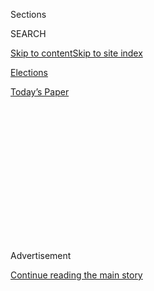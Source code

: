 <div id="app">

<div id="standalone-header">

<div class="interactive-masthead NYTAppHideMasthead css-qz70u6 e1suatyy0">

<div class="section css-ui9rw0 e1suatyy2">

<div class="css-eph4ug er09x8g0">

<div class="css-6n7j50">

</div>

<span class="css-1dv1kvn">Sections</span>

<div class="css-10488qs">

<span class="css-1dv1kvn">SEARCH</span>

</div>

[Skip to content](#site-content)[Skip to site
index](#site-index)

</div>

<div id="masthead-section-label" class="css-1wr3we4 eaxe0e00">

[Elections](https://www.nytimes.com/news-event/2020-election)

</div>

<div class="css-10698na e1huz5gh0">

</div>

</div>

<div id="masthead-bar-one" class="section hasLinks css-15hmgas e1csuq9d3">

<div class="css-uqyvli e1csuq9d0">

</div>

<div class="css-1uqjmks e1csuq9d1">

</div>

<div class="css-9e9ivx">

[](https://myaccount.nytimes.com/auth/login?response_type=cookie&client_id=vi)

</div>

<div class="css-1bvtpon e1csuq9d2">

[Today’s
Paper](https://www.nytimes.com/section/todayspaper)

</div>

</div>

</div>

<div class="css-1aor85t" style="opacity:0.000000001;z-index:-1;visibility:hidden">

<div class="css-1hqnpie">

<div class="css-epjblv">

<span class="css-17xtcya">[Elections](/news-event/2020-election)</span><span class="css-x15j1o">|</span><span class="css-fwqvlz">Iowa
Caucus Results
2020</span>

</div>

<div class="css-k008qs">

<div class="css-1iwv8en">

<span class="css-18z7m18"></span>

<div>

</div>

</div>

<span class="css-1n6z4y">https://nyti.ms/2tup6jr</span>

<div class="css-1705lsu">

<div class="css-4xjgmj">

<div class="css-4skfbu" data-role="toolbar" data-aria-label="Social Media Share buttons, Save button, and Comments Panel with current comment count" data-testid="share-tools">

  - 
  - 
  - 
  - 
    
    <div class="css-6n7j50">
    
    </div>

  - 

</div>

</div>

</div>

</div>

</div>

</div>

<div id="top-wrapper" class="css-1sy8kpn">

<div id="top-slug" class="css-l9onyx">

Advertisement

</div>

[Continue reading the main
story](#after-top)

<div class="ad top-wrapper" style="text-align:center;height:100%;display:block;min-height:250px">

<div id="top" class="place-ad" data-position="top" data-size-key="top">

</div>

</div>

<div id="after-top">

</div>

</div>

</div>

<div id="site-content" data-role="main">

# Iowa Caucus Results 2020

<div class="css-1vegfwe interactive-byline-container">

Updated June 24, 2020, 1:15 PM
ET

</div>

<div id="interactive-standalone-sharetools" class="css-wkcogx">

<div>

<div class="interactive-sharetools css-9z2bwm" data-role="toolbar" data-aria-label="Social Media Share buttons, Save button, and Comments Panel with current comment count" data-testid="share-tools">

  - 
  - 
  - 
  - 
    
    <div class="css-6n7j50">
    
    </div>

</div>

</div>

</div>

<div id="results-iowa-caucus" class="section interactive-standard interactive-content interactive-size-scoop css-1davkue" data-id="100000006961038">

<div class="css-17ih8de interactive-body">

<div class="e-inner">

<div class="e-nav-logo e-mobile">

</div>

<div class="e-nav-logo e-desktop">

</div>

<div class="e-nav-items">

[<span data-race-id="IA-D-P-2020-02-03">Live Iowa
Results</span>](https://www.nytimes.com/interactive/2020/02/04/us/elections/results-iowa-caucus.html?action=click&module=ELEX_results&pgtype=Interactive&region=Navigation "Live Iowa Results")
[<span data-race-id="IA-D-P-2020-02-03">Latest
Updates</span>](https://www.nytimes.com/interactive/2020/02/03/us/elections/results-iowa-caucus-live-updates.html?action=click&module=ELEX_results&pgtype=Interactive&region=Navigation "Latest Updates")
[<span data-race-id="IA-D-P-2020-02-03">Forecast</span>](https://www.nytimes.com/interactive/2020/02/03/us/elections/results-iowa-caucus-live-forecast.html?action=click&module=ELEX_results&pgtype=Interactive&region=Navigation "Forecast")
[<span data-race-id="IA-D-P-2020-02-03">Precinct
Map</span>](https://www.nytimes.com/interactive/2020/02/03/us/elections/results-iowa-caucus-precinct-map.html?action=click&module=ELEX_results&pgtype=Interactive&region=Navigation "Precinct Map")
[<span data-race-id="IA-R-P-2020-02-03">Republican
Results</span>](https://www.nytimes.com/interactive/2020/02/03/us/elections/results-iowa-caucus-republicans.html?action=click&module=ELEX_results&pgtype=Interactive&region=Navigation "Republican Results")

<div>

<span class="e-nav-item e-nav-dropdown-wrap"> <span>State Results</span>
</span>

</div>

</div>

</div>

<div class="e-content e-race-page e-is-live">

# Iowa Caucus Results 2020

<div class="e-cmp-header">

<div id="leadin-top_level-sentence" class="e-leadin e-possible-sentence-generation" data-race-id="IA-D-P-2020-02-03" data-sentence-type="top_level" data-sentence-location="leadin" data-options="{&quot;show_clock&quot;:false}">

A Times analysis has revealed data inconsistencies for [one in
six](https://www.nytimes.com/2020/02/09/us/politics/iowa-democratic-caucuses.html)
of the state’s precincts. The Associated Press said it was still [unable
to declare a
winner](https://www.nytimes.com/live/2020/iowa-caucus-nh-primary-02-06#ap-unable-to-declare-a-winner).

</div>

</div>

<div class="section e-column">

<div class="e-cmp e-cmp-results-table e-cmp-fullbleed e-cmp-has-credit e-cmp-no-header">

<div class="e-cmp-inner">

<div class="e-cmp-content e-cmp-box">

<div class="e-race-results" data-race-id="IA-D-P-2020-02-03" data-aria-label="Live Election Results">

<div id="IA-D-P-2020-02-03-results-table-container" class="e-table-div e-resultsdiv e-results-row-president e-has-images e-race-report e-race-open e-has-del e-update-info-top e-no-winner-card" data-race-id="IA-D-P-2020-02-03" data-options="{&quot;show_cand_links&quot;:false,&quot;show_images&quot;:true,&quot;max_candidates&quot;:5,&quot;show_more&quot;:true,&quot;show_precinct_count&quot;:true,&quot;vote_column&quot;:&quot;Total S.D.E.s*&quot;,&quot;show_progress_bar&quot;:false,&quot;progress_bar_source&quot;:&quot;AP&quot;,&quot;animate_rows&quot;:true,&quot;hide_delegates&quot;:false,&quot;highlight_leader&quot;:false,&quot;show_update_info_above&quot;:true,&quot;#show_alignment&quot;:true,&quot;#alignment_field&quot;:&quot;votes_alignfinal&quot;,&quot;#alignment_column&quot;:&quot;Votes&quot;}">

<span class="e-time e-older">Updated Feb. 29, 2020</span>
<span class="e-pct-reporting">100% reporting</span>

Candidate

</div>

</div>

</div>

</div>

</div>

</div>

</div>

</div>

</div>

</div>

</div>

Total S.D.E.s\*

<span>Pct.</span>

<span class="e-long">Pledged delegates</span>
<span class="e-abbr">Del.</span>

<span class="e-cand-clr e-swatch e-dem-4"></span>

<div class="e-cand-sprite buttigieg">

</div>

<span class="e-name-wrap">
<span class="e-popup-swatch e-swatch e-dem-4"></span>
<span class="e-last-name"> Buttigieg </span>
<span class="e-name-display"> Pete Buttigieg </span>
</span>

<span class="e-votes-display">563</span>

<span class="e-percent-display"><span class="e-percent-val">26.2</span><span class="e-percent-sign">%</span></span>

<span class="e-del-display">9</span>

<span class="e-cand-clr e-swatch e-dem-2"></span>

<div class="e-cand-sprite sanders">

</div>

<span class="e-name-wrap">
<span class="e-popup-swatch e-swatch e-dem-2"></span>
<span class="e-last-name"> Sanders </span> <span class="e-name-display">
Bernie Sanders </span>
</span>

<span class="e-votes-display">562</span>

<span class="e-percent-display"><span class="e-percent-val">26.1</span><span class="e-percent-sign">%</span></span>

<span class="e-del-display">12</span>

<span class="e-cand-clr e-swatch e-dem-3"></span>

<div class="e-cand-sprite warren">

</div>

<span class="e-name-wrap">
<span class="e-popup-swatch e-swatch e-dem-3"></span>
<span class="e-last-name"> Warren </span> <span class="e-name-display">
Elizabeth Warren </span>
</span>

<span class="e-votes-display">388</span>

<span class="e-percent-display"><span class="e-percent-val">18.0</span><span class="e-percent-sign">%</span></span>

<span class="e-del-display">5</span>

<span class="e-cand-clr e-swatch e-dem-1"></span>

<div class="e-cand-sprite biden">

</div>

<span class="e-name-wrap">
<span class="e-popup-swatch e-swatch e-dem-1"></span>
<span class="e-last-name"> Biden </span> <span class="e-name-display">
Joseph R. Biden Jr. </span>
</span>

<span class="e-votes-display">340</span>

<span class="e-percent-display"><span class="e-percent-val">15.8</span><span class="e-percent-sign">%</span></span>

<span class="e-del-display">14</span>

<span class="e-cand-clr e-swatch e-dem-6"></span>

<div class="e-cand-sprite klobuchar">

</div>

<span class="e-name-wrap">
<span class="e-popup-swatch e-swatch e-dem-6"></span>
<span class="e-last-name"> Klobuchar </span>
<span class="e-name-display"> Amy Klobuchar </span>
</span>

<span class="e-votes-display">264</span>

<span class="e-percent-display"><span class="e-percent-val">12.3</span><span class="e-percent-sign">%</span></span>

<span class="e-del-display">1</span>

<span class="e-cand-clr e-swatch e-dem-7"></span>

<div class="e-cand-sprite yang">

</div>

<span class="e-name-wrap">
<span class="e-popup-swatch e-swatch e-dem-7"></span>
<span class="e-last-name"> Yang </span> <span class="e-name-display">
Andrew Yang </span>
</span>

<span class="e-votes-display">22</span>

<span class="e-percent-display"><span class="e-percent-val">1.0</span><span class="e-percent-sign">%</span></span>

<span class="e-del-display">0</span>

<span class="e-cand-clr e-swatch e-dem-8"></span>

<div class="e-cand-sprite steyer">

</div>

<span class="e-name-wrap">
<span class="e-popup-swatch e-swatch e-dem-8"></span>
<span class="e-last-name"> Steyer </span> <span class="e-name-display">
Tom Steyer </span>
</span>

<span class="e-votes-display">7</span>

<span class="e-percent-display"><span class="e-percent-val">0.3</span><span class="e-percent-sign">%</span></span>

<span class="e-del-display">0</span>

<span class="e-cand-clr e-swatch e-dem-5"></span>

<div class="e-cand-sprite bloomberg">

</div>

<span class="e-name-wrap">
<span class="e-popup-swatch e-swatch e-dem-5"></span>
<span class="e-last-name"> Bloomberg </span>
<span class="e-name-display"> Michael R. Bloomberg </span>
</span>

<span class="e-votes-display">0</span>

<span class="e-percent-display"><span class="e-percent-val">0.0</span><span class="e-percent-sign">%</span></span>

<span class="e-del-display">0</span>

<span class="e-cand-clr e-swatch e-dem-9"></span>

<div class="e-cand-sprite gabbard">

</div>

<span class="e-name-wrap">
<span class="e-popup-swatch e-swatch e-dem-9"></span>
<span class="e-last-name"> Gabbard </span> <span class="e-name-display">
Tulsi Gabbard </span>
</span>

<span class="e-votes-display">0</span>

<span class="e-percent-display"><span class="e-percent-val">0.0</span><span class="e-percent-sign">%</span></span>

<span class="e-del-display">0</span>

<span class="e-cand-clr e-swatch e-dem-12"></span>

<div class="e-cand-sprite patrick">

</div>

<span class="e-name-wrap">
<span class="e-popup-swatch e-swatch e-dem-12"></span>
<span class="e-last-name"> Patrick </span> <span class="e-name-display">
Deval Patrick </span>
</span>

<span class="e-votes-display">0</span>

<span class="e-percent-display"><span class="e-percent-val">0.0</span><span class="e-percent-sign">%</span></span>

<span class="e-del-display">0</span>

<span class="e-cand-clr e-swatch e-dem-11"></span>

<div class="e-cand-sprite bennet">

</div>

<span class="e-name-wrap">
<span class="e-popup-swatch e-swatch e-dem-11"></span>
<span class="e-last-name"> Bennet </span> <span class="e-name-display">
Michael Bennet </span>
</span>

<span class="e-votes-display">0</span>

<span class="e-percent-display"><span class="e-percent-val">0.0</span><span class="e-percent-sign">%</span></span>

<span class="e-del-display">0</span>

<span class="e-cand-clr e-swatch e-dem-13"></span>

<div class="e-cand-sprite delaney">

</div>

<span class="e-name-wrap">
<span class="e-popup-swatch e-swatch e-dem-13"></span>
<span class="e-last-name"> Delaney </span> <span class="e-name-display">
John Delaney </span>
</span>

<span class="e-votes-display">0</span>

<span class="e-percent-display"><span class="e-percent-val">0.0</span><span class="e-percent-sign">%</span></span>

<span class="e-del-display">0</span>

<span class="e-cand-clr e-swatch e-other"></span>

<div>

</div>

<span class="e-name-wrap">
<span class="e-popup-swatch e-swatch e-other"></span>
<span class="e-last-name"> Uncommitted </span>
<span class="e-name-display"> Uncommitted </span>
</span>

<span class="e-votes-display">4</span>

<span class="e-percent-display"><span class="e-percent-val">0.2</span><span class="e-percent-sign">%</span></span>

<span class="e-del-display">0</span>

<span class="e-cand-clr e-swatch e-other"></span>

<div>

</div>

<span class="e-name-wrap">
<span class="e-popup-swatch e-swatch e-other"></span>
<span class="e-last-name"> Other </span> <span class="e-name-display">
Other </span>
</span>

<span class="e-votes-display">1</span>

<span class="e-percent-display"><span class="e-percent-val">0.0</span><span class="e-percent-sign">%</span></span>

<span class="e-del-display">0</span>

<span class="e-show">View all candidates</span>
<span class="e-hide">Collapse candidates</span>

<span class="e-total-votes">2,151 votes, </span>
<span class="e-precinct-count"> 1,765 of 1,765 precincts
reporting</span>

100% of delegates allocated (41 of 41)

<div class="e-cmp-footer">

\*Candidate totals are state delegate equivalents, which are derived
from caucus vote tallies and determine the number of pledged delegates
each candidate
receives.

</div>

<div class="e-cmp e-cmp-results-map e-cmp-fullbleed e-cmp-has-credit">

<div class="e-cmp-inner">

<div class="e-cmp-header">

## View the results by county.

</div>

<div class="e-cmp-content e-cmp-box">

<div class="e-map e-horiz e-state-IA">

<div class="e-results-map e-map-iowa" data-race-id="IA-D-P-2020-02-03" data-map-type="leader" data-popup-vote-column="Total" data-popup-max-candidates="4" data-popup-show-vote-decimals="true" data-popup-show-party="" data-aspect-ratio="" data-use-force-layout="" data-geography-type="" data-disable-zoom="" data-aria-hidden="true">

</div>

<div class="e-btns-keys">

<div class="e-buttons-wrapper" data-aria-hidden="true">

<div class="e-results-map-buttons" data-race-id="IA-D-P-2020-02-03">

<div class="e-map-btn e-results e-active" data-type="leader">

By leader

</div>

<div class="e-map-btn e-bubbles" data-type="leader-margin-bubbles">

Size of
lead

</div>

</div>

</div>

<div class="e-map-keys" data-race-id="IA-D-P-2020-02-03" data-aria-hidden="true">

<div class="e-map-key-results">

<div class="e-map-key e-map-key-results e-open-race" data-race-id="IA-D-P-2020-02-03">

Leader

<span class="e-swatch e-dem-4"></span>
<span class="e-last-name">Buttigieg</span>

<span class="e-swatch e-dem-2"></span>
<span class="e-last-name">Sanders</span>

<span class="e-swatch e-dem-3"></span>
<span class="e-last-name">Warren</span>

<span class="e-swatch e-dem-1"></span>
<span class="e-last-name">Biden</span>

<span class="e-swatch e-dem-6"></span>
<span class="e-last-name">Klobuchar</span>

<span class="e-swatch e-tied"></span>
<span class="e-last-name">Tied</span>

</div>

</div>

<div class="e-map-key-bubbles e-note e-hidden">

<div class="e-map-key e-map-key-results e-open-race" data-race-id="IA-D-P-2020-02-03">

Leader

<span class="e-swatch e-dem-4"></span>
<span class="e-last-name">Buttigieg</span>

<span class="e-swatch e-dem-2"></span>
<span class="e-last-name">Sanders</span>

<span class="e-swatch e-dem-3"></span>
<span class="e-last-name">Warren</span>

<span class="e-swatch e-dem-1"></span>
<span class="e-last-name">Biden</span>

<span class="e-swatch e-dem-6"></span>
<span class="e-last-name">Klobuchar</span>

<span class="e-swatch e-tied"></span>
<span class="e-last-name">Tied</span>

</div>

<div class="e-map-key">

Circle size is proportional to the amount each county’s leading
candidate is
ahead.

</div>

</div>

</div>

</div>

</div>

<div class="e-tables">

<div id="IA-D-P-2020-02-03-county" class="e-table-div e-county-table-container" data-race-id="IA-D-P-2020-02-03" data-options="{&quot;max_candidates&quot;:4,&quot;rows_to_display&quot;:3,&quot;show_vote_decimals&quot;:true}
    ">

County

</div>

</div>

</div>

</div>

</div>

Buttigieg

Sanders

Warren

Biden

<span>Rpt.</span>

Polk

<div>

103.25

</div>

<div>

108.00

</div>

<div>

81.70

</div>

<div>

55.68

</div>

100<span class="e-percent-sign">%</span>

Linn

<div>

46.15

</div>

<div>

53.62

</div>

<div>

40.00

</div>

<div>

29.45

</div>

100<span class="e-percent-sign">%</span>

Johnson

<div>

34.02

</div>

<div>

52.25

</div>

<div>

53.46

</div>

<div>

5.27

</div>

100<span class="e-percent-sign">%</span>

Scott

<div>

33.48

</div>

<div>

33.89

</div>

<div>

20.67

</div>

<div>

19.01

</div>

100<span class="e-percent-sign">%</span>

Black Hawk

<div>

23.03

</div>

<div>

31.71

</div>

<div>

17.57

</div>

<div>

17.57

</div>

100<span class="e-percent-sign">%</span>

Story

<div>

14.94

</div>

<div>

24.49

</div>

<div>

20.75

</div>

<div>

2.91

</div>

100<span class="e-percent-sign">%</span>

Dubuque

<div>

21.07

</div>

<div>

16.27

</div>

<div>

10.93

</div>

<div>

17.07

</div>

100<span class="e-percent-sign">%</span>

Dallas

<div>

19.89

</div>

<div>

8.29

</div>

<div>

11.19

</div>

<div>

11.60

</div>

100<span class="e-percent-sign">%</span>

Woodbury

<div>

10.62

</div>

<div>

17.42

</div>

<div>

7.86

</div>

<div>

12.11

</div>

100<span class="e-percent-sign">%</span>

Pottawattamie

<div>

12.00

</div>

<div>

12.72

</div>

<div>

9.00

</div>

<div>

6.60

</div>

100<span class="e-percent-sign">%</span>

Warren

<div>

11.90

</div>

<div>

6.07

</div>

<div>

7.47

</div>

<div>

5.13

</div>

100<span class="e-percent-sign">%</span>

Cerro Gordo

<div>

9.39

</div>

<div>

6.91

</div>

<div>

1.77

</div>

<div>

5.31

</div>

100<span class="e-percent-sign">%</span>

Clinton

<div>

8.86

</div>

<div>

7.75

</div>

<div>

3.10

</div>

<div>

7.75

</div>

100<span class="e-percent-sign">%</span>

Des Moines

<div>

9.72

</div>

<div>

6.12

</div>

<div>

3.60

</div>

<div>

5.04

</div>

100<span class="e-percent-sign">%</span>

Muscatine

<div>

6.17

</div>

<div>

8.67

</div>

<div>

3.83

</div>

<div>

4.17

</div>

100<span class="e-percent-sign">%</span>

Marshall

<div>

6.72

</div>

<div>

8.16

</div>

<div>

2.40

</div>

<div>

5.12

</div>

100<span class="e-percent-sign">%</span>

Jasper

<div>

7.59

</div>

<div>

5.06

</div>

<div>

3.34

</div>

<div>

4.60

</div>

100<span class="e-percent-sign">%</span>

Lee

<div>

7.56

</div>

<div>

4.34

</div>

<div>

2.24

</div>

<div>

5.32

</div>

100<span class="e-percent-sign">%</span>

Webster

<div>

8.08

</div>

<div>

4.17

</div>

<div>

1.50

</div>

<div>

4.67

</div>

100<span class="e-percent-sign">%</span>

Boone

<div>

5.89

</div>

<div>

5.32

</div>

<div>

3.80

</div>

<div>

1.52

</div>

100<span class="e-percent-sign">%</span>

District 3 Satellite Caucus

<div>

0.19

</div>

<div>

12.45

</div>

<div>

1.09

</div>

<div>

2.98

</div>

100<span class="e-percent-sign">%</span>

Marion

<div>

7.56

</div>

<div>

3.24

</div>

<div>

1.80

</div>

<div>

2.16

</div>

100<span class="e-percent-sign">%</span>

Wapello

<div>

5.58

</div>

<div>

5.31

</div>

<div>

2.79

</div>

<div>

3.96

</div>

100<span class="e-percent-sign">%</span>

Bremer

<div>

5.67

</div>

<div>

1.59

</div>

<div>

3.63

</div>

<div>

3.17

</div>

100<span class="e-percent-sign">%</span>

Winneshiek

<div>

4.86

</div>

<div>

3.33

</div>

<div>

2.69

</div>

<div>

0.64

</div>

100<span class="e-percent-sign">%</span>

Benton

<div>

4.35

</div>

<div>

3.53

</div>

<div>

0.98

</div>

<div>

4.65

</div>

100<span class="e-percent-sign">%</span>

Poweshiek

<div>

1.82

</div>

<div>

5.04

</div>

<div>

3.92

</div>

<div>

0.56

</div>

100<span class="e-percent-sign">%</span>

Buchanan

<div>

3.56

</div>

<div>

1.50

</div>

<div>

0.82

</div>

<div>

3.83

</div>

100<span class="e-percent-sign">%</span>

Washington

<div>

2.41

</div>

<div>

3.71

</div>

<div>

2.60

</div>

<div>

1.86

</div>

100<span class="e-percent-sign">%</span>

Cedar

<div>

3.09

</div>

<div>

2.74

</div>

<div>

2.23

</div>

<div>

1.54

</div>

100<span class="e-percent-sign">%</span>

Jackson

<div>

3.94

</div>

<div>

1.37

</div>

<div>

1.37

</div>

<div>

3.09

</div>

100<span class="e-percent-sign">%</span>

Jefferson

<div>

1.53

</div>

<div>

5.89

</div>

<div>

3.27

</div>

<div>

0.65

</div>

100<span class="e-percent-sign">%</span>

Jones

<div>

3.68

</div>

<div>

2.56

</div>

<div>

1.12

</div>

<div>

2.56

</div>

100<span class="e-percent-sign">%</span>

Fayette

<div>

4.20

</div>

<div>

1.68

</div>

<div>

1.44

</div>

<div>

2.76

</div>

100<span class="e-percent-sign">%</span>

Tama

<div>

2.98

</div>

<div>

3.24

</div>

<div>

1.16

</div>

<div>

2.33

</div>

100<span class="e-percent-sign">%</span>

District 2 Satellite Caucus

<div>

0.03

</div>

<div>

5.83

</div>

<div>

2.30

</div>

<div>

0.68

</div>

100<span class="e-percent-sign">%</span>

Carroll

<div>

3.63

</div>

<div>

1.43

</div>

<div>

0.99

</div>

<div>

2.75

</div>

100<span class="e-percent-sign">%</span>

Dickinson

<div>

2.88

</div>

<div>

2.00

</div>

<div>

1.00

</div>

<div>

2.25

</div>

100<span class="e-percent-sign">%</span>

Floyd

<div>

2.33

</div>

<div>

1.56

</div>

<div>

1.56

</div>

<div>

2.22

</div>

100<span class="e-percent-sign">%</span>

Iowa

<div>

2.60

</div>

<div>

2.40

</div>

<div>

2.60

</div>

<div>

2.00

</div>

100<span class="e-percent-sign">%</span>

Clayton

<div>

3.83

</div>

<div>

1.83

</div>

<div>

0.33

</div>

<div>

1.67

</div>

100<span class="e-percent-sign">%</span>

Henry

<div>

2.80

</div>

<div>

2.33

</div>

<div>

1.20

</div>

<div>

1.67

</div>

100<span class="e-percent-sign">%</span>

Delaware

<div>

2.33

</div>

<div>

0.38

</div>

<div>

2.03

</div>

<div>

1.88

</div>

100<span class="e-percent-sign">%</span>

Plymouth

<div>

2.70

</div>

<div>

2.03

</div>

<div>

0.90

</div>

<div>

2.25

</div>

100<span class="e-percent-sign">%</span>

Buena Vista

<div>

1.60

</div>

<div>

2.40

</div>

<div>

1.20

</div>

<div>

1.80

</div>

100<span class="e-percent-sign">%</span>

Hamilton

<div>

2.70

</div>

<div>

1.50

</div>

<div>

1.70

</div>

<div>

1.90

</div>

100<span class="e-percent-sign">%</span>

Madison

<div>

2.88

</div>

<div>

1.20

</div>

<div>

1.80

</div>

<div>

1.68

</div>

100<span class="e-percent-sign">%</span>

Hardin

<div>

2.66

</div>

<div>

1.37

</div>

<div>

1.51

</div>

<div>

1.58

</div>

100<span class="e-percent-sign">%</span>

Kossuth

<div>

3.20

</div>

<div>

0.62

</div>

<div>

0.36

</div>

<div>

2.13

</div>

100<span class="e-percent-sign">%</span>

Mahaska

<div>

2.08

</div>

<div>

2.08

</div>

<div>

1.28

</div>

<div>

1.12

</div>

100<span class="e-percent-sign">%</span>

Clay

<div>

1.98

</div>

<div>

1.60

</div>

<div>

0.66

</div>

<div>

2.16

</div>

100<span class="e-percent-sign">%</span>

Harrison

<div>

1.87

</div>

<div>

1.96

</div>

<div>

0.93

</div>

<div>

1.40

</div>

100<span class="e-percent-sign">%</span>

Sioux

<div>

1.23

</div>

<div>

1.31

</div>

<div>

1.58

</div>

<div>

0.79

</div>

100<span class="e-percent-sign">%</span>

Allamakee

<div>

2.49

</div>

<div>

1.09

</div>

<div>

0.54

</div>

<div>

1.01

</div>

100<span class="e-percent-sign">%</span>

Butler

<div>

1.28

</div>

<div>

1.75

</div>

<div>

1.28

</div>

<div>

1.40

</div>

100<span class="e-percent-sign">%</span>

Chickasaw

<div>

2.31

</div>

<div>

0.42

</div>

<div>

1.19

</div>

<div>

1.61

</div>

100<span class="e-percent-sign">%</span>

Mills

<div>

2.33

</div>

<div>

1.71

</div>

<div>

0.93

</div>

<div>

1.24

</div>

100<span class="e-percent-sign">%</span>

Union

<div>

1.58

</div>

<div>

1.95

</div>

<div>

0.83

</div>

<div>

0.75

</div>

100<span class="e-percent-sign">%</span>

District 1 Satellite Caucus

<div>

0.47

</div>

<div>

3.68

</div>

<div>

0.39

</div>

<div>

0.66

</div>

100<span class="e-percent-sign">%</span>

Mitchell

<div>

1.43

</div>

<div>

0.60

</div>

<div>

0.75

</div>

<div>

1.05

</div>

100<span class="e-percent-sign">%</span>

Wright

<div>

2.13

</div>

<div>

1.20

</div>

<div>

0.27

</div>

<div>

1.07

</div>

100<span class="e-percent-sign">%</span>

Appanoose

<div>

2.32

</div>

<div>

1.04

</div>

<div>

0.08

</div>

<div>

1.76

</div>

100<span class="e-percent-sign">%</span>

Cass

<div>

1.80

</div>

<div>

0.84

</div>

<div>

1.20

</div>

<div>

1.32

</div>

100<span class="e-percent-sign">%</span>

Crawford

<div>

0.90

</div>

<div>

1.50

</div>

<div>

0.30

</div>

<div>

2.40

</div>

100<span class="e-percent-sign">%</span>

Greene

<div>

2.04

</div>

<div>

1.80

</div>

<div>

0.12

</div>

<div>

0.72

</div>

100<span class="e-percent-sign">%</span>

Grundy

<div>

1.70

</div>

<div>

1.30

</div>

<div>

0.40

</div>

<div>

1.20

</div>

100<span class="e-percent-sign">%</span>

Guthrie

<div>

1.54

</div>

<div>

0.60

</div>

<div>

1.20

</div>

<div>

0.69

</div>

100<span class="e-percent-sign">%</span>

Page

<div>

1.84

</div>

<div>

1.68

</div>

<div>

0.48

</div>

<div>

0.88

</div>

100<span class="e-percent-sign">%</span>

Cherokee

<div>

1.31

</div>

<div>

1.64

</div>

<div>

0.33

</div>

<div>

1.53

</div>

100<span class="e-percent-sign">%</span>

Winnebago

<div>

1.95

</div>

<div>

0.90

</div>

<div>

1.05

</div>

<div>

0.60

</div>

100<span class="e-percent-sign">%</span>

Franklin

<div>

1.28

</div>

<div>

1.28

</div>

<div>

0.39

</div>

<div>

1.00

</div>

100<span class="e-percent-sign">%</span>

Palo Alto

<div>

1.17

</div>

<div>

0.92

</div>

<div>

0.50

</div>

<div>

1.67

</div>

100<span class="e-percent-sign">%</span>

Louisa

<div>

0.70

</div>

<div>

1.20

</div>

<div>

1.00

</div>

<div>

1.00

</div>

100<span class="e-percent-sign">%</span>

Calhoun

<div>

2.00

</div>

<div>

0.75

</div>

<div>

0.67

</div>

<div>

1.00

</div>

100<span class="e-percent-sign">%</span>

Hancock

<div>

1.70

</div>

<div>

0.90

</div>

<div>

0.40

</div>

<div>

0.80

</div>

100<span class="e-percent-sign">%</span>

Shelby

<div>

1.55

</div>

<div>

0.75

</div>

<div>

0.85

</div>

<div>

0.75

</div>

100<span class="e-percent-sign">%</span>

Worth

<div>

0.93

</div>

<div>

0.87

</div>

<div>

0.60

</div>

<div>

0.73

</div>

100<span class="e-percent-sign">%</span>

Howard

<div>

1.71

</div>

<div>

0.86

</div>

<div>

0.29

</div>

<div>

1.00

</div>

100<span class="e-percent-sign">%</span>

At-Large Satellite Caucus

<div>

0.77

</div>

<div>

0.58

</div>

<div>

0.88

</div>

<div>

0.71

</div>

100<span class="e-percent-sign">%</span>

Sac

<div>

1.27

</div>

<div>

0.87

</div>

<div>

0.47

</div>

<div>

0.53

</div>

100<span class="e-percent-sign">%</span>

Lucas

<div>

0.73

</div>

<div>

0.87

</div>

<div>

0.36

</div>

<div>

1.24

</div>

100<span class="e-percent-sign">%</span>

Adair

<div>

0.71

</div>

<div>

1.02

</div>

<div>

0.31

</div>

<div>

0.39

</div>

100<span class="e-percent-sign">%</span>

Humboldt

<div>

1.24

</div>

<div>

0.36

</div>

<div>

0.36

</div>

<div>

1.24

</div>

100<span class="e-percent-sign">%</span>

Monona

<div>

1.10

</div>

<div>

0.65

</div>

<div>

0.85

</div>

<div>

0.75

</div>

100<span class="e-percent-sign">%</span>

Montgomery

<div>

1.44

</div>

<div>

0.88

</div>

<div>

0.40

</div>

<div>

0.72

</div>

100<span class="e-percent-sign">%</span>

District 4 Satellite Caucus

<div>

0.21

</div>

<div>

3.01

</div>

<div>

0.03

</div>

<div>

0.21

</div>

100<span class="e-percent-sign">%</span>

Clarke

<div>

1.04

</div>

<div>

0.88

</div>

<div>

0.32

</div>

<div>

0.56

</div>

100<span class="e-percent-sign">%</span>

Emmet

<div>

1.14

</div>

<div>

0.80

</div>

<div>

0.46

</div>

<div>

0.69

</div>

100<span class="e-percent-sign">%</span>

O'Brien

<div>

0.80

</div>

<div>

0.58

</div>

<div>

0.51

</div>

<div>

0.87

</div>

100<span class="e-percent-sign">%</span>

Decatur

<div>

1.27

</div>

<div>

0.89

</div>

<div>

0.75

</div>

<div>

0.52

</div>

100<span class="e-percent-sign">%</span>

Keokuk

<div>

1.14

</div>

<div>

0.91

</div>

<div>

0.69

</div>

<div>

0.57

</div>

100<span class="e-percent-sign">%</span>

Wayne

<div>

0.53

</div>

<div>

0.53

</div>

<div>

0.60

</div>

<div>

0.38

</div>

100<span class="e-percent-sign">%</span>

Adams

<div>

0.43

</div>

<div>

0.43

</div>

<div>

0.43

</div>

<div>

0.86

</div>

100<span class="e-percent-sign">%</span>

Fremont

<div>

0.83

</div>

<div>

0.75

</div>

<div>

0.15

</div>

<div>

0.68

</div>

100<span class="e-percent-sign">%</span>

Ida

<div>

1.20

</div>

<div>

0.45

</div>

<div>

0

</div>

<div>

0.90

</div>

100<span class="e-percent-sign">%</span>

Ringgold

<div>

0.75

</div>

<div>

0.19

</div>

<div>

0.49

</div>

<div>

1.01

</div>

100<span class="e-percent-sign">%</span>

Davis

<div>

0.96

</div>

<div>

0.39

</div>

<div>

0.39

</div>

<div>

0.84

</div>

100<span class="e-percent-sign">%</span>

Lyon

<div>

0.60

</div>

<div>

0.50

</div>

<div>

0.50

</div>

<div>

0.50

</div>

100<span class="e-percent-sign">%</span>

Osceola

<div>

0.80

</div>

<div>

0.50

</div>

<div>

0.60

</div>

<div>

0.50

</div>

100<span class="e-percent-sign">%</span>

Pocahontas

<div>

1.02

</div>

<div>

0.30

</div>

<div>

0.24

</div>

<div>

0.66

</div>

100<span class="e-percent-sign">%</span>

Taylor

<div>

0.90

</div>

<div>

0.50

</div>

<div>

0.40

</div>

<div>

0.60

</div>

100<span class="e-percent-sign">%</span>

Van Buren

<div>

1.20

</div>

<div>

0.70

</div>

<div>

0.60

</div>

<div>

0.50

</div>

100<span class="e-percent-sign">%</span>

Audubon

<div>

0.40

</div>

<div>

0.50

</div>

<div>

0.30

</div>

<div>

0.90

</div>

100<span class="e-percent-sign">%</span>

Monroe

<div>

0.97

</div>

<div>

0.55

</div>

<div>

0.32

</div>

<div>

0.60

</div>

100<span class="e-percent-sign">%</span>

<span class="e-show">View all counties</span>
<span class="e-hide">Collapse counties</span>

<div class="e-cmp-footer">

Vote totals are state delegate equivalents, which are reported as
decimal numbers in counties.

</div>

<div class="e-cmp-link">

[Get results from every precinct on our detailed
map](https://www.nytimes.com/interactive/2020/02/03/us/elections/results-iowa-caucus-precinct-map.html?action=click&module=ELEX_results&pgtype=Interactive&region=Component)

</div>

<div class="e-cmp e-cmp-multi-vote-table e-cmp-fullbleed">

<div class="e-cmp-inner">

<div class="e-cmp-header">

## Here’s how Democrats voted in the first and final rounds.

</div>

<div class="e-cmp-content e-cmp-box">

<div class="e-detail-wrap e-multi-vote-table-wrap" data-race-id="IA-D-P-2020-02-03">

<div id="detail-table-container" class="e-table-div e-detail-container e-race-report e-has-3v" data-race-id="IA-D-P-2020-02-03" data-options="{&quot;show_images&quot;:false,&quot;max_candidates&quot;:4,&quot;show_more&quot;:true,&quot;vote_column&quot;:&quot;Total S.D.E.s&quot;}">

</div>

</div>

</div>

</div>

</div>

<span>First Vote</span>

<span>Final Vote</span>

<span>Total S.D.E.s</span>

Candidate

<span class="e-show-small-m">First
votes</span><span class="e-hide-small-m">Votes</span>

<span>Pct.</span>

<span class="e-show-small-m">Final
votes</span><span class="e-hide-small-m">Votes</span>

<span>Pct.</span>

<span class="e-show-small-m">Total
S.D.E.s</span><span class="e-hide-small-m">Votes</span>

<span>Pct.</span>

<span class="e-cand-clr e-swatch e-dem-4"></span>
<span class="e-name-wrap">Buttigieg</span>

<span>37,572</span>

<span>21.3<span class="e-percent-sign">%</span></span>

<span>43,209</span>

<span>25.1<span class="e-percent-sign">%</span></span>

<span>563</span>

<span>26.2<span class="e-percent-sign">%</span></span>

<span class="e-cand-clr e-swatch e-dem-2"></span>
<span class="e-name-wrap">Sanders</span>

<span>43,581</span>

<span>24.7<span class="e-percent-sign">%</span></span>

<span>45,652</span>

<span>26.5<span class="e-percent-sign">%</span></span>

<span>562</span>

<span>26.1<span class="e-percent-sign">%</span></span>

<span class="e-cand-clr e-swatch e-dem-3"></span>
<span class="e-name-wrap">Warren</span>

<span>32,589</span>

<span>18.5<span class="e-percent-sign">%</span></span>

<span>34,909</span>

<span>20.3<span class="e-percent-sign">%</span></span>

<span>388</span>

<span>18.0<span class="e-percent-sign">%</span></span>

<span class="e-cand-clr e-swatch e-dem-1"></span>
<span class="e-name-wrap">Biden</span>

<span>26,291</span>

<span>14.9<span class="e-percent-sign">%</span></span>

<span>23,605</span>

<span>13.7<span class="e-percent-sign">%</span></span>

<span>340</span>

<span>15.8<span class="e-percent-sign">%</span></span>

<span class="e-cand-clr e-swatch e-dem-6"></span>
<span class="e-name-wrap">Klobuchar</span>

<span>22,454</span>

<span>12.7<span class="e-percent-sign">%</span></span>

<span>21,100</span>

<span>12.2<span class="e-percent-sign">%</span></span>

<span>264</span>

<span>12.3<span class="e-percent-sign">%</span></span>

<span class="e-cand-clr e-swatch e-dem-7"></span>
<span class="e-name-wrap">Yang</span>

<span>8,914</span>

<span>5.1<span class="e-percent-sign">%</span></span>

<span>1,758</span>

<span>1.0<span class="e-percent-sign">%</span></span>

<span>22</span>

<span>1.0<span class="e-percent-sign">%</span></span>

<span class="e-cand-clr e-swatch e-dem-8"></span>
<span class="e-name-wrap">Steyer</span>

<span>3,061</span>

<span>1.7<span class="e-percent-sign">%</span></span>

<span>413</span>

<span>0.2<span class="e-percent-sign">%</span></span>

<span>7</span>

<span>0.3<span class="e-percent-sign">%</span></span>

<span class="e-cand-clr e-swatch e-other"></span>
<span class="e-name-wrap">Uncommitted</span>

<span>1,009</span>

<span>0.6<span class="e-percent-sign">%</span></span>

<span>1,420</span>

<span>0.8<span class="e-percent-sign">%</span></span>

<span>4</span>

<span>0.2<span class="e-percent-sign">%</span></span>

<span class="e-cand-clr e-swatch e-other"></span>
<span class="e-name-wrap">Other</span>

<span>155</span>

<span>0.1<span class="e-percent-sign">%</span></span>

<span>198</span>

<span>0.1<span class="e-percent-sign">%</span></span>

<span>1</span>

<span>0.0<span class="e-percent-sign">%</span></span>

<span class="e-cand-clr e-swatch e-dem-9"></span>
<span class="e-name-wrap">Gabbard</span>

<span>341</span>

<span>0.2<span class="e-percent-sign">%</span></span>

<span>16</span>

<span>0.0<span class="e-percent-sign">%</span></span>

<span>0</span>

<span>0.0<span class="e-percent-sign">%</span></span>

<span class="e-cand-clr e-swatch e-dem-5"></span>
<span class="e-name-wrap">Bloomberg</span>

<span>212</span>

<span>0.1<span class="e-percent-sign">%</span></span>

<span>16</span>

<span>0.0<span class="e-percent-sign">%</span></span>

<span>0</span>

<span>0.0<span class="e-percent-sign">%</span></span>

<span class="e-cand-clr e-swatch e-dem-11"></span>
<span class="e-name-wrap">Bennet</span>

<span>164</span>

<span>0.1<span class="e-percent-sign">%</span></span>

<span>4</span>

<span>0.0<span class="e-percent-sign">%</span></span>

<span>0</span>

<span>0.0<span class="e-percent-sign">%</span></span>

<span class="e-cand-clr e-swatch e-dem-12"></span>
<span class="e-name-wrap">Patrick</span>

<span>9</span>

<span>0.0<span class="e-percent-sign">%</span></span>

<span>0</span>

<span>0.0<span class="e-percent-sign">%</span></span>

<span>0</span>

<span>0.0<span class="e-percent-sign">%</span></span>

<span class="e-cand-clr e-swatch e-dem-13"></span>
<span class="e-name-wrap">Delaney</span>

<span>0</span>

<span>0.0<span class="e-percent-sign">%</span></span>

<span>0</span>

<span>0.0<span class="e-percent-sign">%</span></span>

<span>0</span>

<span>0.0<span class="e-percent-sign">%</span></span>

<span class="e-show">View all candidates</span>
<span class="e-hide">Collapse candidates</span>

<span class="e-total-votes">176,352 first alignment votes, 172,300 final
alignment votes, </span> 100% reporting

<div class="e-cmp-link">

[Confused? Here’s how caucuses
work](https://www.nytimes.com/interactive/2020/02/20/us/politics/how-nevada-caucuses-work.html)

</div>

<div class="e-cmp e-not-sidebar e-cmp-reporter-updates e-cmp-fullbleed">

<div class="e-cmp-inner">

<div class="e-cmp-header">

<div class="e-leadin">

Our reporters are providing real-time analysis and
updates.

</div>

</div>

<div class="e-cmp-content e-cmp-box">

<div id="all-reporter-updates-limit-1" class="e-all-reporter-updates" data-options="{&quot;show_name&quot;:true,&quot;max_messages&quot;:1,&quot;on_live_updates_page&quot;:false,&quot;as_sidebar&quot;:false}" data-aria-label="Live Reporter Updates and Analysis">

<div class="e-reporter-update on-results-page">

<div id="reporter-update-234" class="anchor">

</div>

<div class="e-fade e-show">

</div>

<div class="e-non-image-content">

<div class="e-left" data-aria-hidden="true">

![Trip
Gabriel](https://static01.nyt.com/images/2019/12/13/reader-center/author-trip-gabriel/author-trip-gabriel-thumbLarge.png)

</div>

<div class="e-right">

<div class="e-attribution">

<span>Trip Gabriel</span>, reporting from Des Moines
<span class="e-timestamp" data-timestamp="1581307404000">Feb. 9,
2020</span>

</div>

The Iowa Democrats released a new delegate count, but The AP hasn’t
called the race and the Sanders team says it will request a recanvass.
[Read more
»](https://www.nytimes.com/2020/02/09/us/politics/iowa-caucuses-democrats.html?action=click&module=ELEX_results&pgtype=Interactive&region=ReporterUpdates)

</div>

</div>

</div>

</div>

</div>

</div>

<div class="e-cmp-link">

[See all reporter
updates](https://www.nytimes.com/interactive/2020/02/03/us/elections/results-iowa-caucus-live-updates.html?action=click&module=ELEX_results&pgtype=Interactive&region=Component)

</div>

</div>

<div class="e-cmp e-cmp-polls e-cmp-fullbleed e-cmp-has-credit">

<div class="e-cmp-inner">

<div class="e-cmp-header">

## Recent polls showed a tight race in Iowa.

<div class="e-leadin">

Here is the level of support for candidates, according to different
polls. Remember, candidates need at least 15 percent of the vote to win
delegates.

</div>

</div>

<div class="e-cmp-content e-cmp-box">

<div class="e-polls e-table-div">

Pollster

</div>

</div>

</div>

</div>

<span>Sanders</span>

<span>Biden</span>

<span>Buttigieg</span>

<span>Warren</span>

<span>Klobuchar</span>

<div>

<div class="e-name">

[David Binder
Research](https://www.focusonruralamerica.com/2020/02/03/caucus-day-poll-release/)

</div>

<div class="e-date">

Jan. 28-30<span>, n = 300</span>

</div>

</div>

<div class="e-gr">

</div>

<span>17</span>

<span>15</span>

<span>19</span>

<span>15</span>

<span>11</span>

<div>

<div class="e-name">

[Monmouth
University](https://www.monmouth.edu/polling-institute/documents/monmouthpoll_ia_012920.pdf/)

</div>

<div class="e-date">

Jan. 23-27<span>, n = 544</span>

</div>

</div>

<div class="e-gr">

</div>

<span>21</span>

<span>23</span>

<span>16</span>

<span>15</span>

<span>10</span>

<div>

<div class="e-name">

[Suffolk
University](https://www.suffolk.edu/-/media/suffolk/documents/academics/research-at-suffolk/suprc/polls/other-states/2020/1_27_2020_marginals_pdftxt.pdf)

</div>

<div class="e-date">

Jan. 23-26<span>, n = 500</span>

</div>

</div>

<div class="e-gr">

</div>

<span>19</span>

<span>25</span>

<span>18</span>

<span>13</span>

<span>6</span>

<div>

<div class="e-name">

[Siena College/New York Times
Upshot](https://scri.siena.edu/wp-content/uploads/2020/01/IADem0120_4891051654159.pdf)

</div>

<div class="e-date">

Jan. 20-23<span>, n = 584</span>

</div>

</div>

<div class="e-gr">

</div>

<span>25</span>

<span>17</span>

<span>18</span>

<span>15</span>

<span>8</span>

<div>

<div class="e-name">

[Selzer &
Co.](https://cdn.cnn.com/cnn/2020/images/01/10/rel1_ia.-.democrats.pdf)

</div>

<div class="e-date">

Jan. 2-8<span>, n = 701</span>

</div>

</div>

<div class="e-gr">

</div>

<span>20</span>

<span>15</span>

<span>16</span>

<span>17</span>

<span>6</span>

<div class="e-cmp-footer">

Polls compiled by FiveThirtyEight

</div>

<div class="e-cmp-link">

[See more
polls](https://www.nytimes.com/interactive/2020/us/elections/democratic-polls.html?action=click&module=ELEX_results&pgtype=Interactive&region=Component)

</div>

<div class="e-cmp e-cmp-historical-results e-cmp-fullbleed e-cmp-has-credit">

<div class="e-cmp-inner">

<div class="e-cmp-header">

## Winners of the Iowa caucus since 2000

<div class="e-leadin">

Highlighted names became the party’s presidential nominee.

</div>

</div>

<div class="e-cmp-content e-cmp-box">

<div class="e-table-div e-historical">

</div>

</div>

</div>

</div>

Democrats

Republicans

2016

Hillary Clinton

Ted Cruz

2012

Barack Obama\*

Rick Santorum

2008

Barack Obama

Mike Huckabee

2004

John Kerry

George W. Bush\*

2000

Al Gore

George W. Bush

<div class="e-cmp-footer">

\*Incumbent ran unchallenged.

Source: Dave Leip’s Atlas of U.S. Presidential Elections

</div>

<div class="e-cmp e-in-sidebar e-cmp-reporter-updates e-cmp-fullbleed">

<div class="e-cmp-inner">

<div class="e-cmp-header">

<div class="e-leadin">

Our reporters are providing real-time
updates.

</div>

</div>

<div class="e-cmp-content e-cmp-box">

<div id="all-reporter-updates-limit-8" class="e-all-reporter-updates" data-options="{&quot;show_name&quot;:true,&quot;max_messages&quot;:8,&quot;on_live_updates_page&quot;:false}" data-aria-label="Live Reporter Updates and Analysis">

<div class="e-reporter-update on-results-page">

<div id="reporter-update-234" class="anchor">

</div>

<div class="e-fade e-show">

</div>

<div class="e-non-image-content">

<div class="e-left" data-aria-hidden="true">

![Trip
Gabriel](https://static01.nyt.com/images/2019/12/13/reader-center/author-trip-gabriel/author-trip-gabriel-thumbLarge.png)

</div>

<div class="e-right">

<div class="e-attribution">

<span>Trip Gabriel</span>, reporting from Des Moines
<span class="e-timestamp" data-timestamp="1581307404000">Feb. 9,
2020</span>

</div>

The Iowa Democrats released a new delegate count, but The AP hasn’t
called the race and the Sanders team says it will request a recanvass.
[Read more
»](https://www.nytimes.com/2020/02/09/us/politics/iowa-caucuses-democrats.html?action=click&module=ELEX_results&pgtype=Interactive&region=ReporterUpdates)

</div>

</div>

</div>

<div class="e-reporter-update on-results-page">

<div id="reporter-update-233" class="anchor">

</div>

<div class="e-fade e-show">

</div>

<div class="e-non-image-content">

<div class="e-left" data-aria-hidden="true">

![Trip
Gabriel](https://static01.nyt.com/images/2019/12/13/reader-center/author-trip-gabriel/author-trip-gabriel-thumbLarge.png)

</div>

<div class="e-right">

<div class="e-attribution">

<span>Trip Gabriel</span>, reporting from Des Moines
<span class="e-timestamp" data-timestamp="1581206613000">Feb. 8,
2020</span>

</div>

They’re still not done counting in Iowa. The state party says it will
re-examine 95 precincts after receiving evidence of inconsistencies.
[Read more
»](https://www.nytimes.com/live/2020/new-hampshire-primary-02-08?action=click&module=ELEX_results&pgtype=Interactive&region=ReporterUpdates#iowa-caucuses-95-precincts)

</div>

</div>

</div>

<div class="e-reporter-update on-results-page">

<div id="reporter-update-232" class="anchor">

</div>

<div class="e-fade e-show">

</div>

<div class="e-non-image-content">

<div class="e-left" data-aria-hidden="true">

![Reid
Epstein](https://static01.nyt.com/images/2019/06/25/reader-center/author-reid-epstein/9e877853d8234217b58e5762253aa771-thumbLarge.png)

</div>

<div class="e-right">

<div class="e-attribution">

<span>Reid Epstein</span>, reporting from Manchester, N.H.
<span class="e-timestamp" data-timestamp="1581098456000">Feb. 7,
2020</span>

</div>

Buttigieg has taken 13 pledged delegates out of Iowa, and Sanders has
won 12, according to AP. But there’s one left to be allocated. [Read
more
»](https://www.nytimes.com/2020/02/07/us/politics/iowa-pledged-delegates.html?action=click&module=ELEX_results&pgtype=Interactive&region=ReporterUpdates)

</div>

</div>

</div>

<div class="e-reporter-update on-results-page">

<div id="reporter-update-229" class="anchor">

</div>

<div class="e-fade e-show">

</div>

<div class="e-non-image-content">

<div class="e-left" data-aria-hidden="true">

![Maggie
Astor](https://static01.nyt.com/images/2018/07/18/multimedia/author-maggie-astor/author-maggie-astor-thumbLarge.png)

</div>

<div class="e-right">

<div class="e-attribution">

<span>Maggie Astor</span>, in New York
<span class="e-timestamp" data-timestamp="1581032890000">Feb. 6,
2020</span>

</div>

The Associated Press “is unable to declare a winner,” it now says. We
could know the winner of New Hampshire before we know the winner of
Iowa.

</div>

</div>

</div>

<div class="e-reporter-update on-results-page">

<div id="reporter-update-228" class="anchor">

</div>

<div class="e-fade e-show">

</div>

<div class="e-non-image-content">

<div class="e-left" data-aria-hidden="true">

![Reid
Epstein](https://static01.nyt.com/images/2019/06/25/reader-center/author-reid-epstein/9e877853d8234217b58e5762253aa771-thumbLarge.png)

</div>

<div class="e-right">

<div class="e-attribution">

<span>Reid Epstein</span>, reporting from Manchester, N.H.
<span class="e-timestamp" data-timestamp="1581017560000">Feb. 6,
2020</span>

</div>

After DNC chair calls for a “recanvass” in Iowa, the Iowa Democratic
Party chair says they’ll conduct an audit if a campaign requests it.
[Read more
»](https://www.nytimes.com/live/2020/iowa-caucus-nh-primary-02-06?action=click&module=ELEX_results&pgtype=Interactive&region=ReporterUpdates#troy-price)

</div>

</div>

</div>

<div class="e-reporter-update on-results-page">

<div id="reporter-update-227" class="anchor">

</div>

<div class="e-fade e-show">

</div>

<div class="e-non-image-content">

<div class="e-left" data-aria-hidden="true">

![Sydney
Ember](https://static01.nyt.com/images/2018/06/12/multimedia/author-sydney-ember/author-sydney-ember-thumbLarge.png)

</div>

<div class="e-right">

<div class="e-attribution">

<span>Sydney Ember</span>, in New York
<span class="e-timestamp" data-timestamp="1581014072000">Feb. 6,
2020</span>

</div>

Sanders declares a “very strong victory” based on the “popular initial
vote.” Buttigieg has declared victory as well. [Read more in our live
updates
»](https://www.nytimes.com/live/2020/iowa-caucus-nh-primary-02-06?action=click&module=ELEX_results&pgtype=Interactive&region=ReporterUpdates#sanders-declares-victory-in-iowa-caucuses)

</div>

</div>

</div>

<div class="e-reporter-update on-results-page">

<div id="reporter-update-226" class="anchor">

</div>

<div class="e-fade e-show">

</div>

<div class="e-non-image-content">

<div class="e-left" data-aria-hidden="true">

![Reid
Epstein](https://static01.nyt.com/images/2019/06/25/reader-center/author-reid-epstein/9e877853d8234217b58e5762253aa771-thumbLarge.png)

</div>

<div class="e-right">

<div class="e-attribution">

<span>Reid Epstein</span>, reporting from Manchester, N.H.
<span class="e-timestamp" data-timestamp="1581013927000">Feb. 6,
2020</span>

</div>

After the delays and errors in caucus counting, DNC chairman Tom Perez
says “enough is enough” and calls for a “recanvass”of the results. [Read
more
»](https://www.nytimes.com/live/2020/iowa-caucus-nh-primary-02-06?action=click&module=ELEX_results&pgtype=Interactive&region=ReporterUpdates#tom-perez-iowa)

</div>

</div>

</div>

<div class="e-reporter-update on-results-page">

<div id="reporter-update-225" class="anchor">

</div>

<div class="e-fade e-show">

</div>

<div class="e-non-image-content">

<div class="e-left" data-aria-hidden="true">

![Jennifer
Medina](https://static01.nyt.com/images/2018/02/20/multimedia/author-jennifer-medina/author-jennifer-medina-thumbLarge-v3.png)

</div>

<div class="e-right">

<div class="e-attribution">

<span>Jennifer Medina</span>, in Los Angeles
<span class="e-timestamp" data-timestamp="1580969094000">Feb. 6,
2020</span>

</div>

In bilingual Spanish caucuses, Sanders swept up huge support. Turnout
was in hundreds, not thousands, but may prove to be [the crucial boost
he bet on
»](https://www.nytimes.com/article/latinos-iowa-caucus.html?action=click&module=ELEX_results&pgtype=Interactive&region=ReporterUpdates)

</div>

</div>

</div>

</div>

</div>

</div>

<div class="e-cmp-link">

[See all reporter
updates](https://www.nytimes.com/interactive/2020/02/03/us/elections/results-iowa-caucus-live-updates.html?action=click&module=ELEX_results&pgtype=Interactive&region=Component)

</div>

</div>

<div class="e-cmp e-cmp-related-coverage">

<div class="e-cmp-inner">

<div class="e-cmp-header">

## What to read while you’re waiting for results:

</div>

<div class="e-cmp-content e-cmp-box">

<div id="e-related-coverage">

<div class="e-related-article">

[](https://www.nytimes.com/interactive/2020/us/elections/democratic-polls.html?action=click&module=ELEX_results&pgtype=Interactive&region=RelatedCoverage)

<div class="e-article-promo">

![Which Democrats Are Leading the 2020 Presidential
Race?](https://static01.nyt.com/images/2020/01/09/us/democratic-polls-promo-1560481207024/democratic-polls-promo-1560481207024-threeByTwoSmallAt2X-v26.png)

</div>

<div class="e-article-hed">

Which Democrats Are Leading the 2020 Presidential Race?

</div>

<div class="e-article-date">

Feb. 1,
2020

</div>

</div>

<div class="e-related-article">

[](https://www.nytimes.com/interactive/2020/01/30/us/politics/democratic-presidential-candidates-quiz.html?action=click&module=ELEX_results&pgtype=Interactive&region=RelatedCoverage)

<div class="e-article-promo">

![A Quick Quiz to Match You With a Democratic
Candidate](https://static01.nyt.com/images/2020/01/24/us/democratic-presidential-candidates-quiz-promo-1579884352273/democratic-presidential-candidates-quiz-promo-1579884352273-threeByTwoSmallAt2X.jpg)

</div>

<div class="e-article-hed">

A Quick Quiz to Match You With a Democratic Candidate

</div>

<div class="e-article-date">

Jan. 30,
2020

</div>

</div>

<div class="e-related-article">

[](https://www.nytimes.com/interactive/2020/01/24/us/politics/presidential-primary-election-guide.html?action=click&module=ELEX_results&pgtype=Interactive&region=RelatedCoverage)

<div class="e-article-promo">

![Ready, Set, Vote: Here’s Everything You Need to Know for the 2020
Primaries](https://static01.nyt.com/images/2020/01/22/us/politics/primary-election-guide-promostill/primary-election-guide-promostill-threeByTwoSmallAt2X.jpg)

</div>

<div class="e-article-hed">

Ready, Set, Vote: Here’s Everything You Need to Know for the 2020
Primaries

</div>

<div class="e-article-date">

Jan. 24,
2020

</div>

</div>

<div class="e-related-article">

[](https://www.nytimes.com/interactive/2019/us/politics/2020-presidential-candidates.html?action=click&module=ELEX_results&pgtype=Interactive&region=RelatedCoverage)

<div class="e-article-promo">

![Who’s Running for President in
2020?](https://static01.nyt.com/images/2019/01/20/us/2020-presidential-candidates-promo-1548014688187/2020-presidential-candidates-promo-1548014688187-threeByTwoSmallAt2X-v76.png)

</div>

<div class="e-article-hed">

Who’s Running for President in 2020?

</div>

<div class="e-article-date">

Jan. 31,
2020

</div>

</div>

</div>

</div>

</div>

</div>

<div class="e-cmp e-cmp-past-results-footer e-cmp-no-header">

<div class="e-cmp-inner">

<div class="e-cmp-content e-cmp-box">

<div class="e-p-r-footer">

<div class="e-r e-r-1">

### Full Election Results

<div class="e-footer-l">

[2020](https://www.nytimes.com/interactive/2020/us/elections/delegate-count-primary-results.html?action=click&module=ELEX_results&pgtype=Interactive&region=PastResultsFooter)
[2018](https://www.nytimes.com/interactive/2018/us/elections/calendar-primary-results.html?action=click&module=ELEX_results&pgtype=Interactive&region=PastResultsFooter)
[2016](https://www.nytimes.com/elections/2016/results/president?action=click&module=ELEX_results&pgtype=Interactive&region=PastResultsFooter)
[2014](https://www.nytimes.com/elections/2014/results/senate?action=click&module=ELEX_results&pgtype=Interactive&region=PastResultsFooter)
[2012](https://www.nytimes.com/elections/2012/results/president.html?action=click&module=ELEX_results&pgtype=Interactive&region=PastResultsFooter)
[2010](https://www.nytimes.com/elections/2010/results/senate.html?action=click&module=ELEX_results&pgtype=Interactive&region=PastResultsFooter)
[2008](https://www.nytimes.com/elections/2008/results/president/map.html?action=click&module=ELEX_results&pgtype=Interactive&region=PastResultsFooter)

</div>

</div>

<div class="e-r">

### Iowa Results

<div class="e-footer-l">

[2020](https://www.nytimes.com/interactive/2020/02/04/us/elections/results-iowa-caucus.html?action=click&module=ELEX_results&pgtype=Interactive&region=PastResultsFooter)
[2018](https://www.nytimes.com/interactive/2018/11/06/us/elections/results-iowa-elections.html?action=click&module=ELEX_results&pgtype=Interactive&region=PastResultsFooter)
[2016](https://www.nytimes.com/elections/2016/results/iowa?action=click&module=ELEX_results&pgtype=Interactive&region=PastResultsFooter)
[2014](https://www.nytimes.com/elections/2014/iowa-elections?action=click&module=ELEX_results&pgtype=Interactive&region=PastResultsFooter)
[2012](https://www.nytimes.com/elections/2012/results/states/iowa.html?action=click&module=ELEX_results&pgtype=Interactive&region=PastResultsFooter)
[2010](https://www.nytimes.com/elections/2010/results/iowa.html?action=click&module=ELEX_results&pgtype=Interactive&region=PastResultsFooter)
[2008](https://www.nytimes.com/elections/2008/results/states/iowa.html?action=click&module=ELEX_results&pgtype=Interactive&region=PastResultsFooter)

</div>

</div>

</div>

</div>

</div>

</div>

<div id="interactive-footer-container" class="css-ovgi28 interactive-footer-container">

Sources: Election results and race calls from The Associated Press.

By Sarah Almukhtar, Michael Andre, Aliza Aufrichtig, Matthew Bloch,
Larry Buchanan, Andrew Chavez, Nate Cohn, Annie Daniel, Andrew Fischer,
Will Houp, Jonathan Huang, Josh Katz, Aaron Krolik, K.K. Rebecca Lai,
Jasmine C. Lee, Rebecca Lieberman, Denise Lu, Jaymin Patel, Charlie
Smart, Ben Smithgall, Rumsey Taylor, Isaac White and Josh
Williams

<div id="interactive-addendum-list" class="css-1yiqkdd interactive-addendum-list">

</div>

</div>

<div id="standalone-footer">

<div>

<div>

<div id="interactive-footer-wrapper">

<div class="css-i29ckm">

<div class="interactive-sharetools css-9z2bwm" data-role="toolbar" data-aria-label="Social Media Share buttons, Save button, and Comments Panel with current comment count" data-testid="share-tools">

  - 
  - 
  - 
  - 
    
    <div class="css-6n7j50">
    
    </div>

</div>

</div>

<div>

</div>

<div id="bottom-wrapper" class="css-1ede5it">

<div id="bottom-slug" class="css-l9onyx">

Advertisement

</div>

[Continue reading the main
story](#after-bottom)

<div id="bottom" class="ad bottom-wrapper" style="text-align:center;height:100%;display:block;min-height:90px">

</div>

<div id="after-bottom">

</div>

</div>

## Site Index

<div>

</div>

## Site Information Navigation

  - [© <span>2020</span> <span>The New York Times
    Company</span>](https://help.nytimes.com/hc/en-us/articles/115014792127-Copyright-notice)

<!-- end list -->

  - [NYTCo](https://www.nytco.com/)
  - [Contact
    Us](https://help.nytimes.com/hc/en-us/articles/115015385887-Contact-Us)
  - [Work with us](https://www.nytco.com/careers/)
  - [Advertise](https://nytmediakit.com/)
  - [T Brand Studio](http://www.tbrandstudio.com/)
  - [Your Ad
    Choices](https://www.nytimes.com/privacy/cookie-policy#how-do-i-manage-trackers)
  - [Privacy](https://www.nytimes.com/privacy)
  - [Terms of
    Service](https://help.nytimes.com/hc/en-us/articles/115014893428-Terms-of-service)
  - [Terms of
    Sale](https://help.nytimes.com/hc/en-us/articles/115014893968-Terms-of-sale)
  - [Site
    Map](https://spiderbites.nytimes.com)
  - [Help](https://help.nytimes.com/hc/en-us)
  - [Subscriptions](https://www.nytimes.com/subscription?campaignId=37WXW)

</div>

</div>

</div>

</div>
